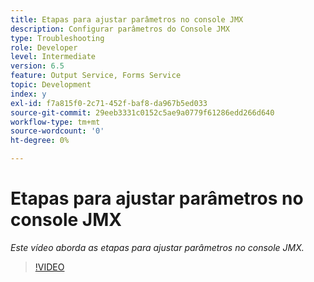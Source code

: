 ```yaml
---
title: Etapas para ajustar parâmetros no console JMX
description: Configurar parâmetros do Console JMX
type: Troubleshooting
role: Developer
level: Intermediate
version: 6.5
feature: Output Service, Forms Service
topic: Development
index: y
exl-id: f7a815f0-2c71-452f-baf8-da967b5ed033
source-git-commit: 29eeb3331c0152c5ae9a0779f61286edd266d640
workflow-type: tm+mt
source-wordcount: '0'
ht-degree: 0%

---
```



# Etapas para ajustar parâmetros no console JMX

*Este vídeo aborda as etapas para ajustar parâmetros no console JMX.*

>[!VIDEO](https://video.tv.adobe.com/v/335554?quality=9&learn=on)

